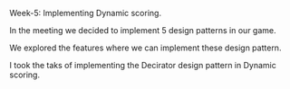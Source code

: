 

Week-5: Implementing Dynamic scoring.

In the meeting we decided to implement 5 design patterns in our game.

We explored the features where we can implement these design pattern. 

I took the taks of implementing the Decirator design pattern in Dynamic scoring. 



